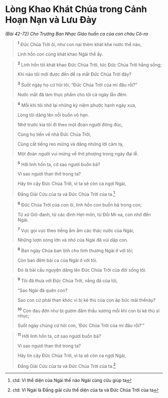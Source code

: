 # Lòng Khao Khát Chúa trong Cảnh Hoạn Nạn và Lưu Ðày
*(Bài 42-72)*
*Cho Trưởng Ban Nhạc Giáo huấn ca của con cháu Cô-ra*

> <sup><b>1</b></sup> Ðức Chúa Trời ôi, như con nai thèm khát khe nước thể nào,
> 
> Linh hồn con cũng khát khao Ngài thể ấy.
>


> <sup><b>2</b></sup> Linh hồn tôi khát khao Ðức Chúa Trời, tức Ðức Chúa Trời hằng sống;
> 
> Khi nào tôi mới được đến để ra mắt Ðức Chúa Trời đây?
> 
> <sup><b>3</b></sup> Suốt ngày họ cứ hỏi tôi, “Ðức Chúa Trời của mi đâu rồi?”
> 
> Nước mắt đã làm thực phẩm cho tôi cả ngày lẫn đêm.
>


> <sup><b>4</b></sup> Mỗi khi tôi nhớ lại những kỷ niệm phước hạnh ngày xưa,
> 
> Lòng tôi dâng lên nỗi buồn vô hạn.
> 
> Nhớ trước kia tôi đi theo một đoàn người đông đúc,
> 
> Cùng họ tiến về nhà Ðức Chúa Trời,
> 
> Cùng cất tiếng reo mừng và dâng những lời cảm tạ,
> 
> Một đoàn người vui mừng về thờ phượng trong ngày đại lễ.
>


> <sup><b>5</b></sup> Hỡi linh hồn ta, cớ sao ngươi buồn bã?
> 
> Vì sao ngươi than thở trong ta?
> 
> Hãy tin cậy Ðức Chúa Trời, vì ta sẽ còn ca ngợi Ngài,
> 
> Đấng Giải Cứu của ta và Ðức Chúa Trời của ta.[^1]
>


> <sup><b>6</b></sup> Ðức Chúa Trời của con ôi, linh hồn con buồn bã trong con;
> 
> Từ xứ Giô-đanh, từ các đỉnh Hẹt-môn, từ Ðồi Mi-xa, con nhớ đến Ngài.
> 
> <sup><b>7</b></sup> Vực gọi vực theo tiếng ầm ầm các thác nước của Ngài;
> 
> Những lượn sóng lớn và nhỏ của Ngài đã vùi dập con.
>


> <sup><b>8</b></sup> Ban ngày Chúa ban lịnh cho tình thương Ngài ở với tôi;
> 
> Còn ban đêm bài ca của Ngài ở với tôi.
> 
> Ðó là bài cầu nguyện dâng lên Ðức Chúa Trời của đời sống tôi.
>


> <sup><b>9</b></sup> Tôi đã thưa với Ðức Chúa Trời, vầng đá của tôi,
> 
> “Sao Ngài đã quên con?
> 
> Sao con cứ phải than khóc vì bị kẻ thù của con áp bức mãi thếnày?
> 
> <sup><b>10</b></sup> Con đau đớn như bị gươm đâm thấu xương mỗi khi con bị kẻ thù sỉ nhục;
> 
> Suốt ngày chúng cứ hỏi con, ‘Ðức Chúa Trời của mi đâu rồi?’”
>


> <sup><b>11</b></sup> Hỡi linh hồn ta, cớ sao ngươi buồn bã?
> 
> Vì sao ngươi than thở trong ta?
> 
> Hãy tin cậy Ðức Chúa Trời, vì ta sẽ còn ca ngợi Ngài,
> 
> Ðấng Giải Cứu của ta và Ðức Chúa Trời của ta.[^2]
>

[^1]: ctd: Vì thể diện của Ngài thế nào Ngài cũng cứu giúp ta
[^2]: ctd: Vì Ngài là Đấng giải cứu thể diện của ta và Đức Chúa Trời của ta
